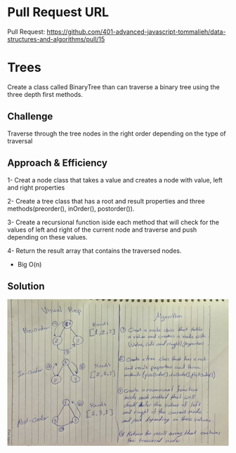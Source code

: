 # Pull Request URL
Pull Request: https://github.com/401-advanced-javascript-tommalieh/data-structures-and-algorithms/pull/15

# Trees
Create a class called BinaryTree than can traverse a binary tree using the three depth first methods.

## Challenge
Traverse through the tree nodes in the right order depending on the type of traversal

## Approach & Efficiency
1- Creat a node class that takes a value and creates a node with value, left and right properties

2- Create a tree class that has a root and result properties and three methods(preorder(), inOrder(), postorder()).

3- Create a recursional function iside each method that will check for the values of left and right of the current node and traverse and push depending on these values.

4- Return the result array that contains the traversed nodes.

* Big O(n)

## Solution
![whiteboarding](./assets/whiteboarding.jpg)